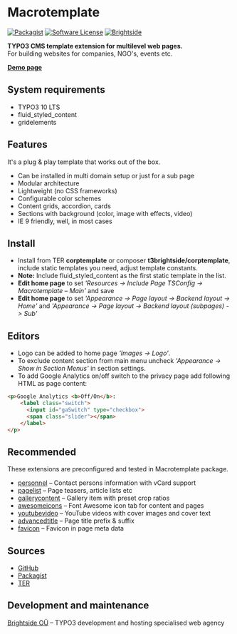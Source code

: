# Macrotemplate
[![Packagist](https://img.shields.io/packagist/v/t3brightside/pagelist.svg?style=flat)](https://packagist.org/packages/t3brightside/macrotemplate)
[![Software License](https://img.shields.io/badge/license-GPLv2-brightgreen.svg?style=flat)](LICENSE)
[![Brightside](https://img.shields.io/badge/by-t3brightside.com-orange.svg?style=flat)](https://t3brightside.com)

**TYPO3 CMS template extension for multilevel web pages.**
<br />For building websites for companies, NGO's, events etc.

**[Demo page](https://macrotemplate.t3brightside.com/)**

## System requirements

- TYPO3 10 LTS
- fluid_styled_content
- gridelements

## Features

It's a plug & play template that works out of the box.

- Can be installed in multi domain setup or just for a sub page
- Modular architecture
- Lightweight (no CSS frameworks)
- Configurable color schemes
- Content grids, accordion, cards
- Sections with background (color, image with effects, video)
- IE 9 friendly, well, in most cases

## Install
- Install from TER **corptemplate** or composer **t3brightside/corptemplate**, include static templates you need, adjust template constants.
- **Note:** Include fluid_styled_content as the first static template in the list.
- **Edit home page** to set _'Resources -> Include Page TSConfig -> Macrotemplate – Main'_ and save
- **Edit home page** to set _'Appearance -> Page layout -> Backend layout -> Home'_ and _'Appearance -> Page layout -> Backend layout (subpages) -> Sub'_

## Editors
- Logo can be added to home page _'Images -> Logo'_.
- To exclude content section from main menu uncheck _'Appearance -> Show in Section Menus'_ in section settings.
- To add Google Analytics on/off switch to the privacy page add following HTML as page content:
```html
<p>Google Analytics <b>Off/On</b>:
    <label class="switch">
      <input id="gaSwitch" type="checkbox">
      <span class="slider"></span>
    </label>
</p>
```

## Recommended
These extensions are preconfigured and tested in Macrotemplate package.
- [personnel](https://extensions.typo3.org/extension/personnel/) – Contact persons information with vCard support
- [pagelist](https://extensions.typo3.org/extension/pagelist/) – Page teasers, article lists etc
- [gallerycontent](https://extensions.typo3.org/extension/gallerycontent/) – Gallery item with preset crop ratios
- [awesomeicons](https://extensions.typo3.org/extension/awesomeicons/) – Font Awesome icon tab for content and pages
- [youtubevideo](https://extensions.typo3.org/extension/youtubevideo/) – YouTube videos with cover images and cover text
- [advancedtitle](https://extensions.typo3.org/extension/advancedtitle/) – Page title prefix & suffix
- [favicon](https://extensions.typo3.org/extension/favicon/) – Favicon in page meta data

## Sources

- [GitHub](https://github.com/t3brightside/macrotemplate)
- [Packagist](https://packagist.org/packages/t3brightside/macrotemplate)
- [TER](https://extensions.typo3.org/extension/macrotemplate/)

## Development and maintenance

[Brightside OÜ](https://t3brightside.com/) – TYPO3 development and hosting specialised web agency
